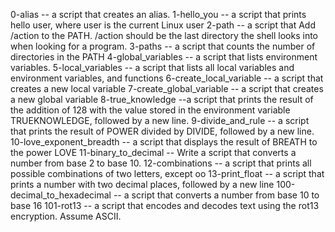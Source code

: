 0-alias -- a script that creates an alias.
1-hello_you -- a script that prints hello user, where user is the current Linux user
2-path -- a script that Add /action to the PATH. /action should be the last directory the shell looks into when looking for a program.
3-paths -- a script that counts the number of directories in the PATH
4-global_variables -- a script that lists environment variables.
5-local_variables -- a script that lists all local variables and environment variables, and functions
6-create_local_variable --  a script that creates a new local variable
7-create_global_variable --  a script that creates a new global variable
8-true_knowledge --a script that prints the result of the addition of 128 with the value stored in the environment variable TRUEKNOWLEDGE, followed by a new line.
9-divide_and_rule -- a script that prints the result of POWER divided by DIVIDE, followed by a new line.
10-love_exponent_breadth -- a script that displays the result of BREATH to the power LOVE
11-binary_to_decimal -- Write a script that converts a number from base 2 to base 10.
12-combinations -- a script that prints all possible combinations of two letters, except oo
13-print_float -- a script that prints a number with two decimal places, followed by a new line
100-decimal_to_hexadecimal --  a script that converts a number from base 10 to base 16
101-rot13 -- a script that encodes and decodes text using the rot13 encryption. Assume ASCII.
